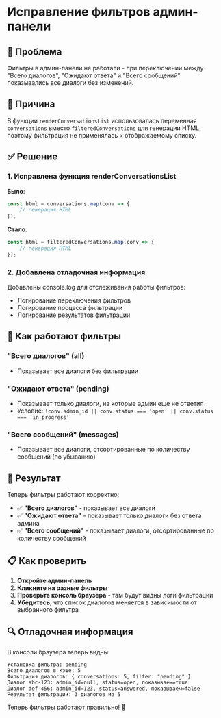 # Исправление фильтров админ-панели

## 🐛 Проблема
Фильтры в админ-панели не работали - при переключении между "Всего диалогов", "Ожидают ответа" и "Всего сообщений" показывались все диалоги без изменений.

## 🔧 Причина
В функции `renderConversationsList` использовалась переменная `conversations` вместо `filteredConversations` для генерации HTML, поэтому фильтрация не применялась к отображаемому списку.

## ✅ Решение

### 1. Исправлена функция renderConversationsList
**Было**:
```javascript
const html = conversations.map(conv => {
    // генерация HTML
});
```

**Стало**:
```javascript
const html = filteredConversations.map(conv => {
    // генерация HTML
});
```

### 2. Добавлена отладочная информация
Добавлены console.log для отслеживания работы фильтров:
- Логирование переключения фильтров
- Логирование процесса фильтрации
- Логирование результатов фильтрации

## 🎯 Как работают фильтры

### "Всего диалогов" (all)
- Показывает все диалоги без фильтрации

### "Ожидают ответа" (pending)
- Показывает только диалоги, на которые админ еще не ответил
- Условие: `!conv.admin_id || conv.status === 'open' || conv.status === 'in_progress'`

### "Всего сообщений" (messages)
- Показывает все диалоги, отсортированные по количеству сообщений (по убыванию)

## 🚀 Результат

Теперь фильтры работают корректно:
- ✅ **"Всего диалогов"** - показывает все диалоги
- ✅ **"Ожидают ответа"** - показывает только диалоги без ответа админа
- ✅ **"Всего сообщений"** - показывает диалоги, отсортированные по количеству сообщений

## 📋 Как проверить

1. **Откройте админ-панель**
2. **Кликните на разные фильтры**
3. **Проверьте консоль браузера** - там будут видны логи фильтрации
4. **Убедитесь**, что список диалогов меняется в зависимости от выбранного фильтра

## 🔍 Отладочная информация

В консоли браузера теперь видны:
```
Установка фильтра: pending
Всего диалогов в кэше: 5
Фильтрация диалогов: { conversations: 5, filter: "pending" }
Диалог abc-123: admin_id=null, status=open, показываем=true
Диалог def-456: admin_id=123, status=answered, показываем=false
Результат фильтрации: 3 диалогов из 5
```

Теперь фильтры работают правильно! 🎉

